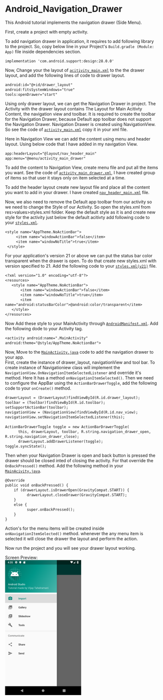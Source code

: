 # Android_Navigation_Drawer
This Android tutorial implements the navigation drawer (Side Menu).

First, create a project with empty activity.

To add navigation drawer in application, it requires to add following library to the  project. So, copy below line in your Project's ```Build.gradle (Module: App)``` file inside dependencies section.
```
implementation 'com.android.support:design:28.0.0'
```
Now, Change your the layout of <a href="https://github.com/Vijay-Tahelramani/Android_Navigation_Drawer/blob/master/NavigationDrawer/app/src/main/res/layout/activity_main.xml">```acitivity_main.xml```</a> to the the drawer layout, and add the following lines of code to drawer layout.

```
android:id="@+id/drawer_layout"
android:fitsSystemWindows="true"
tools:openDrawer="start"
```

Using only drawer layout, we can get the Navigation Drawer in project.
The Activity with the drawer layout contains The Layout for Main Acitivty Content, the navigation view and toolbar. It is required to create the toolbar for the Navigation Drawer, because Default app toolbar does not support the Navigation Drawer.
Navigation Drawer is created using NavigationView.
So see the code of <a href="https://github.com/Vijay-Tahelramani/Android_Navigation_Drawer/blob/master/NavigationDrawer/app/src/main/res/layout/activity_main.xml">```activity_main.xml```</a> copy it in your xml file.

Here in Navigation View we can add the content using menu and header layout. Using below code that I have added in my navigation View.
```
app:headerLayout="@layout/nav_header_main"
app:menu="@menu/activity_main_drawer"
```

To add the content to Navigation View, create menu file and put all the items you want. See the code of <a href="https://github.com/Vijay-Tahelramani/Android_Navigation_Drawer/blob/master/NavigationDrawer/app/src/main/res/menu/activity_main_drawer.xml">```activity_main_drawer.xml```</a>, I have created group of items so that user it stays only on item selected at a time.

To add the header layout create new layout file and place all the content you want to add in your drawer. I have created <a href="https://github.com/Vijay-Tahelramani/Android_Navigation_Drawer/blob/master/NavigationDrawer/app/src/main/res/layout/nav_header_main.xml">```nav_header_main.xml```</a> file.

Now, we also need to remove the Default app toolbar from our activity so we need to change the Style of our Activity. So open the styles.xml from res>values>styles.xml folder. Keep the default style as it is and create new style for the activity just below the default acitivty add following code to your <a href="https://github.com/Vijay-Tahelramani/Android_Navigation_Drawer/blob/master/NavigationDrawer/app/src/main/res/values/styles.xml">```styles.xml```</a>.
```
<style name="AppTheme.NoActionBar">
     <item name="windowActionBar">false</item>
     <item name="windowNoTitle">true</item>
 </style>
 ```
 
 For your application's version 21 or above we can put the status bar color transparent when the drawer is open. To do that create new styles.xml with version specified to 21.
 Add the following code to your <a href="https://github.com/Vijay-Tahelramani/Android_Navigation_Drawer/blob/master/NavigationDrawer/app/src/main/res/values-v21/styles.xml">```styles.xml(v21)```</a> file.
 ```
 <?xml version="1.0" encoding="utf-8"?>
<resources>
    <style name="AppTheme.NoActionBar">
        <item name="windowActionBar">false</item>
        <item name="windowNoTitle">true</item>
        <item name="android:statusBarColor">@android:color/transparent</item>
    </style>
</resources>
```
Now Add these style to your MainActivity through <a href="https://github.com/Vijay-Tahelramani/Android_Navigation_Drawer/blob/master/NavigationDrawer/app/src/main/AndroidManifest.xml">```AndroidManifest.xml```</a>. Add the following dode to your Activity tag.
```
<activity android:name=".MainActivity" android:theme="@style/AppTheme.NoActionBar">
```
Now, Move to the <a href="https://github.com/Vijay-Tahelramani/Android_Navigation_Drawer/blob/master/NavigationDrawer/app/src/main/java/com/example/navigationdrawer/MainActivity.java">```MainActivity.java```</a> code to add the navigation drawer to your app.<br/>
First, create the instance of drawer_layout, navigationView and tool bar. To create instance of Navigationiew class will implement the ```NavigationView.OnNavigationItemSelectedListener``` and override it's method. Here It has a method ```onNavigationItemSelected()```. Then we need to configure the AppBar using the ```ActionBarDrawerToggle```, add the following code to your ```onCreate()``` method.
```
drawerLayout = (DrawerLayout)findViewById(R.id.drawer_layout);
toolbar = (Toolbar)findViewById(R.id.toolbar);
setSupportActionBar(toolbar);
navigationView = (NavigationView)findViewById(R.id.nav_view);
navigationView.setNavigationItemSelectedListener(this);

ActionBarDrawerToggle toggle = new ActionBarDrawerToggle(
      this, drawerLayout, toolbar, R.string.navigation_drawer_open, R.string.navigation_drawer_close);
      drawerLayout.addDrawerListener(toggle);
toggle.syncState();
```

Then when your Navigation Drawer is open and back button is pressed the drawer should be closed inted of closing the activity.
For that override the ```OnBackPressed()``` method.
Add the following method in your <a href="https://github.com/Vijay-Tahelramani/Android_Navigation_Drawer/blob/master/NavigationDrawer/app/src/main/java/com/example/navigationdrawer/MainActivity.java">```MainAcivity.java```</a>.
```
@Override
public void onBackPressed() {
    if (drawerLayout.isDrawerOpen(GravityCompat.START)) {
          drawerLayout.closeDrawer(GravityCompat.START);
    } 
    else {
          super.onBackPressed();
    }
}
```
Action's for the menu items will be created inside ```onNavigationItemSelected()``` method. whenever the any menu item is selected it will close the drawer the layout and perform the action.

Now run the project and you will see your drawer layout working.

Screen Preview:<br/>
<img src="https://github.com/Vijay-Tahelramani/Android_Navigation_Drawer/blob/master/Images/sidemenu.png" width="250" />
